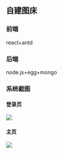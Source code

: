 ## 自建图床
### 前端
react+antd
### 后端
node.js+egg+mongo
### 系统截图
#### 登录页
![](http://dada-image-bed.oss-cn-shenzhen.aliyuncs.com/18-11-16/60297306.jpg)
#### 主页
![](http://dada-image-bed.oss-cn-shenzhen.aliyuncs.com/18-11-16/23187311.jpg)